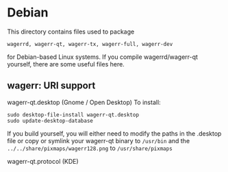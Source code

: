 Debian
====================
This directory contains files used to package

    wagerrd, wagerr-qt, wagerr-tx, wagerr-full, wagerr-dev

for Debian-based Linux systems. If you compile wagerrd/wagerr-qt yourself, there are some useful files here.

## wagerr: URI support ##


wagerr-qt.desktop  (Gnome / Open Desktop)
To install:

	sudo desktop-file-install wagerr-qt.desktop
	sudo update-desktop-database

If you build yourself, you will either need to modify the paths in
the .desktop file or copy or symlink your wagerr-qt binary to `/usr/bin`
and the `../../share/pixmaps/wagerr128.png` to `/usr/share/pixmaps`

wagerr-qt.protocol (KDE)

